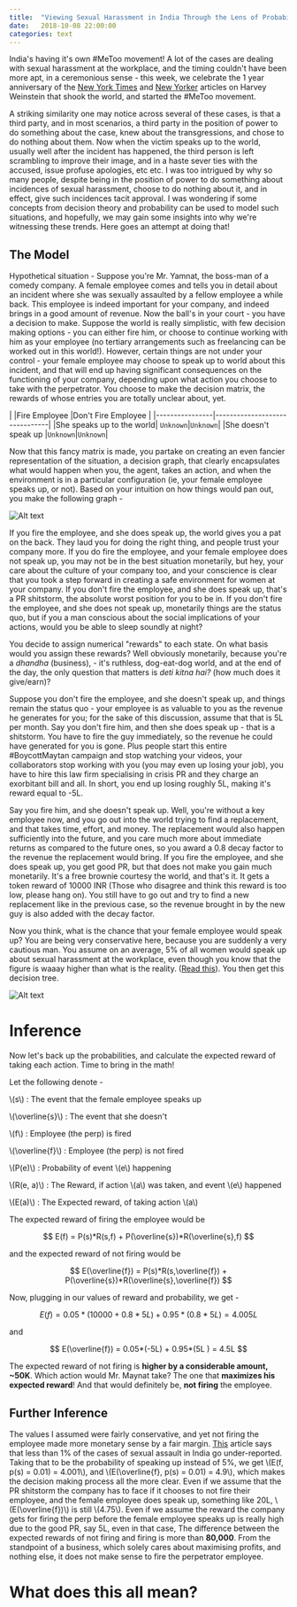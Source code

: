 ```yaml
---
title:  "Viewing Sexual Harassment in India Through the Lens of Probability"
date:   2018-10-08 22:00:00
categories: text
---
```


India's having it's own #MeToo movement! A lot of the cases are dealing with sexual harassment at the workplace, and the timing couldn't have been more apt, in a ceremonious sense - this week, we celebrate the 1 year anniversary of the [New York Times](https://www.nytimes.com/2017/10/05/us/harvey-weinstein-harassment-allegations.html) and [New Yorker](https://www.newyorker.com/news/news-desk/from-aggressive-overtures-to-sexual-assault-harvey-weinsteins-accusers-tell-their-stories) articles on Harvey Weinstein that shook the world, and started the #MeToo movement.

A striking similarity one may notice across several of these cases, is that a third party,  and in most scenarios, a third party in the position of power to do something about the case, knew about the transgressions, and chose to do nothing about them. Now when the victim speaks up to the world, usually well after the incident has happened, the third person is left scrambling to improve their image, and in a haste sever ties with the accused, issue profuse apologies, etc etc. I was too intrigued by why so many people, despite being in the position of power to do something about incidences of sexual harassment, choose to do nothing about it, and in effect, give such incidences tacit approval. I was wondering if some concepts from decision theory and probability can be used to model such situations, and hopefully, we may gain some insights into why we're witnessing these trends. Here goes an attempt at doing that!

## The Model

Hypothetical situation - Suppose you're Mr. Yamnat, the boss-man of a comedy company. A female employee comes and tells you in detail about an incident where she was sexually assaulted by a fellow employee a while back. This employee is indeed important for your company, and indeed brings in a good amount of revenue. Now the ball's in your court - you have a decision to make. Suppose the world is really simplistic, with few decision making options - you can either fire him, or choose to continue working with him as your employee (no tertiary arrangements such as freelancing can be worked out in this world!). However, certain things are not under your control - your female employee may choose to speak up to world about this incident, and that will end up having significant consequences on the functioning of your company, depending upon what action you choose to take with the perpetrator. You choose to make the decision matrix, the rewards of whose entries you are totally unclear about, yet. 

|                |Fire Employee		|Don't Fire Employee	|
|----------------|-------------------------------|
|She speaks up to the world| `Unknown`|`Unknown`|
|She doesn't speak up      |`Unknown`|`Unknown`|

Now that this fancy matrix is made, you partake on creating an even fancier representation of the situation, a decision graph, that clearly encapsulates what would happen when you, the agent, takes an action, and when the environment is in a particular configuration (ie, your female employee speaks up, or not). Based on your intuition on how things would pan out, you make the following graph - 

![Alt text](https://sansiddhjain.github.io/graph1.svg)

If you fire the employee, and she does speak up, the world gives you a pat on the back. They laud you for doing the right thing, and people trust your company more. If you do fire the employee, and your female employee does not speak up, you may not be in the best situation monetarily, but hey, your care about the culture of your company too, and your conscience is clear that you took a step forward in creating a safe environment for women at your company. If you don't fire the employee, and she does speak up, that's a PR shitstorm, the absolute worst position for you to be in. If you don't fire the employee, and she does not speak up, monetarily things are the status quo, but if you a man conscious about the social implications of your actions, would you be able to sleep soundly at night?

You decide to assign numerical "rewards" to each state. On what basis would you assign these rewards? Well obviously monetarily, because you're a _dhandha_ (business), - it's ruthless, dog-eat-dog world, and at the end of the day, the only question that matters is _deti kitna hai?_ (how much does it give/earn)?

Suppose you don't fire the employee, and she doesn't speak up, and things remain the status quo - your employee is as valuable to you as the revenue he generates for you; for the sake of this discussion, assume that that is 5L per month. Say you don't fire him, and then she does speak up - that is a shitstorm. You have to fire the guy immediately, so the revenue he could have generated for you is gone. Plus people start this entire #BoycottMaytan campaign and stop watching your videos, your collaborators stop working with you (you may even up losing your job), you have to hire this law firm specialising in crisis PR and they charge an exorbitant bill and all. In short, you end up losing roughly 5L, making it's reward equal to -5L.

Say you fire him, and she doesn't speak up. Well, you're without a key employee now, and you go out into the world trying to find a replacement, and that takes time, effort, and money. The replacement would also happen sufficiently into the future, and you care much more about immediate returns as compared to the future ones, so you award a 0.8 decay factor to the revenue the replacement would bring. If you fire the employee, and she does speak up, you get good PR, but that does not make you gain much monetarily. It's a free brownie courtesy the world, and that's it. It gets a token reward of 10000 INR (Those who disagree and think this reward is too low, please hang on). You still have to go out and try to find a new replacement like in the previous case, so the revenue brought in by the new guy is also added with the decay factor.

Now you think, what is the chance that your female employee would speak up? You are being very conservative here, because you are suddenly a very cautious man. You assume on an average, 5% of all women would speak up about sexual harassment at the workplace, even though you know that the figure is waaay higher than what is the reality. ([Read this](https://www.livemint.com/Politics/AV3sIKoEBAGZozALMX8THK/99-cases-of-sexual-assaults-go-unreported-govt-data-shows.html)). You then get this decision tree.

![Alt text](https://sansiddhjain.github.io/.svg)

# Inference

Now let's back up the probabilities, and calculate the expected reward of taking each action. Time to bring in the math!

Let the following denote - 

\\(s\\) :  The event that the female employee speaks up

\\(\overline{s}\\) :  The event that she doesn't

\\(f\\) : Employee (the perp) is fired

\\(\overline{f}\\) : Employee (the perp) is not fired

\\(P(e)\\) :  Probability of event \\(e\\) happening

\\(R(e, a)\\) :  The Reward, if action \\(a\\) was taken, and event \\(e\\) happened

\\(E(a)\\) :  The Expected reward, of taking action \\(a\\)

The expected reward of firing the employee would be

$$ E(f) = P(s)*R(s,f) + P(\overline{s})*R(\overline{s},f) $$

and the expected reward of not firing would be 

$$ E(\overline{f}) = P(s)*R(s,\overline{f}) + P(\overline{s})*R(\overline{s},\overline{f}) $$

Now, plugging in our values of reward and probability, we get - 

$$ E(f) = 0.05*(10000+0.8*5L) + 0.95*(0.8*5L ) = 4.005L $$

and

$$ E(\overline{f}) = 0.05*(-5L) + 0.95*(5L ) = 4.5L $$

The expected reward of not firing is **higher by a considerable amount, ~50K**. Which action would Mr. Maynat take? The one that **maximizes his expected reward**! And that would definitely be, **not firing** the employee. 

## Further Inference

The values I assumed were fairly conservative, and yet not firing the employee made more monetary sense by a fair margin. [This](https://www.livemint.com/Politics/AV3sIKoEBAGZozALMX8THK/99-cases-of-sexual-assaults-go-unreported-govt-data-shows.html) article says that less than 1% of the cases of sexual assault in India go under-reported. Taking that to be the probability of speaking up instead of 5%, we get \\(E(f, p(s) = 0.01) = 4.001\\), and \\(E(\overline{f},  p(s) = 0.01) = 4.9\\), which makes the decision making process all the more clear. Even if we assume that the PR shitstorm the company has to face if it chooses to not fire their employee, and the female employee does speak up, something like 20L, \\(E(\overline{f})\\) is still \\(4.75\\). Even if we assume the reward the company gets for firing the perp before the female employee speaks up is really high due to the good PR, say 5L, even in that case, The difference between the expected rewards of not firing and firing is more than **80,000**. From the standpoint of a business, which solely cares about maximising profits, and nothing else, it does not make sense to fire the perpetrator employee.

# What does this all mean?